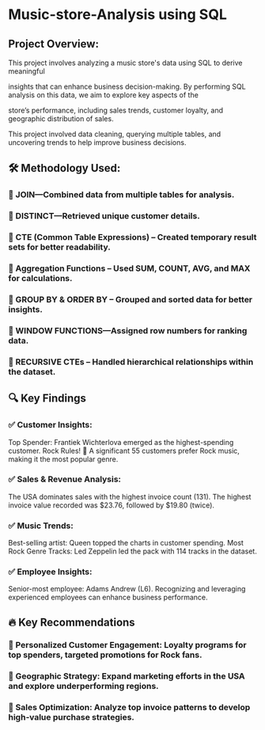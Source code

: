 # Music-store-Analysis using SQL

## Project Overview:
This project involves analyzing a music store's data using SQL to derive meaningful 

insights that can enhance business decision-making. By performing SQL analysis on this data, we aim to explore key aspects of the 

store’s performance, including sales trends, customer loyalty, and geographic distribution of sales.


This project involved data cleaning, querying multiple tables, and uncovering trends to help improve business decisions. 
## 🛠 Methodology Used:

### 🔹 JOIN—Combined data from multiple tables for analysis.
### 🔹 DISTINCT—Retrieved unique customer details.
### 🔹 CTE (Common Table Expressions) – Created temporary result sets for better readability.
### 🔹 Aggregation Functions – Used SUM, COUNT, AVG, and MAX for calculations.
### 🔹 GROUP BY & ORDER BY – Grouped and sorted data for better insights.
### 🔹 WINDOW FUNCTIONS—Assigned row numbers for ranking data.
### 🔹 RECURSIVE CTEs – Handled hierarchical relationships within the dataset.

## 🔍 Key Findings
### ✅ Customer Insights:
Top Spender: Frantiek Wichterlova emerged as the highest-spending customer.
Rock Rules! 🎸 A significant 55 customers prefer Rock music, making it the most popular genre.
### ✅ Sales & Revenue Analysis:
The USA dominates sales with the highest invoice count (131).
The highest invoice value recorded was $23.76, followed by $19.80 (twice).
### ✅ Music Trends:
Best-selling artist: Queen topped the charts in customer spending.
Most Rock Genre Tracks: Led Zeppelin led the pack with 114 tracks in the dataset.
### ✅ Employee Insights:
Senior-most employee: Adams Andrew (L6).
Recognizing and leveraging experienced employees can enhance business performance.

## 🔥 Key Recommendations
### 🔹 Personalized Customer Engagement: Loyalty programs for top spenders, targeted promotions for Rock fans.
### 🔹 Geographic Strategy: Expand marketing efforts in the USA and explore underperforming regions.
### 🔹 Sales Optimization: Analyze top invoice patterns to develop high-value purchase strategies.



